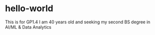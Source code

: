# hello-world
This is for GP1.4
I am 40 years old and seeking my second BS degree in AI/ML & Data Analytics
